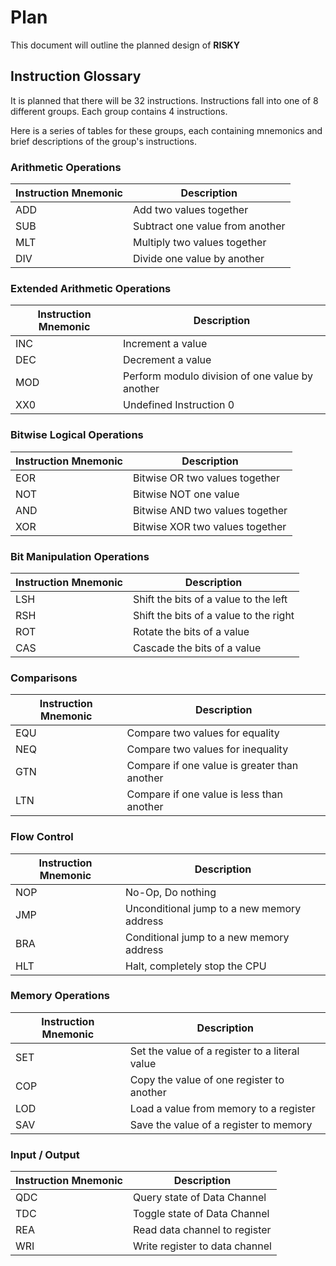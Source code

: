 # Plan
This document will outline the planned design of **RISKY**

## Instruction Glossary
It is planned that there will be 32 instructions. Instructions fall into one of 8 different groups. Each group contains 4 instructions.

Here is a series of tables for these groups, each containing mnemonics and brief descriptions of the group's instructions.

### Arithmetic Operations

| Instruction Mnemonic | Description                                              |
| -------------------- | -------------------------------------------------------- |
| ADD                  | Add two values together                                  |
| SUB                  | Subtract one value from another                          |
| MLT                  | Multiply two values together                             |
| DIV                  | Divide one value by another                              |

### Extended Arithmetic Operations

| Instruction Mnemonic | Description                                              |
| -------------------- | -------------------------------------------------------- |
| INC                  | Increment a value                                        |
| DEC                  | Decrement a value                                        |
| MOD                  | Perform modulo division of one value by another          |
| XX0                  | Undefined Instruction 0                                  |

### Bitwise Logical Operations

| Instruction Mnemonic | Description                                              |
| -------------------- | -------------------------------------------------------- |
| EOR                  | Bitwise OR two values together                           |
| NOT                  | Bitwise NOT one value                                    |
| AND                  | Bitwise AND two values together                          |
| XOR                  | Bitwise XOR two values together                          |

### Bit Manipulation Operations

| Instruction Mnemonic | Description                                              |
| -------------------- | -------------------------------------------------------- |
| LSH                  | Shift the bits of a value to the left                    |
| RSH                  | Shift the bits of a value to the right                   |
| ROT                  | Rotate the bits of a value                               |
| CAS                  | Cascade the bits of a value                              |

### Comparisons

| Instruction Mnemonic | Description                                              |
| -------------------- | -------------------------------------------------------- |
| EQU                  | Compare two values for equality                          |
| NEQ                  | Compare two values for inequality                        |
| GTN                  | Compare if one value is greater than another             |
| LTN                  | Compare if one value is less than another                |

### Flow Control

| Instruction Mnemonic | Description                                              |
| -------------------- | -------------------------------------------------------- |
| NOP                  | No-Op, Do nothing                                        |
| JMP                  | Unconditional jump to a new memory address               |
| BRA                  | Conditional jump to a new memory address                 |
| HLT                  | Halt, completely stop the CPU                            |

### Memory Operations

| Instruction Mnemonic | Description                                              |
| -------------------- | -------------------------------------------------------- |
| SET                  | Set the value of a register to a literal value           |
| COP                  | Copy the value of one register to another                |
| LOD                  | Load a value from memory to a register                   |
| SAV                  | Save the value of a register to memory                   |

### Input / Output

| Instruction Mnemonic | Description                                              |
| -------------------- | -------------------------------------------------------- |
| QDC                  | Query state of Data Channel                              |
| TDC                  | Toggle state of Data Channel                             |
| REA                  | Read data channel to register                            |
| WRI                  | Write register to data channel                           |

